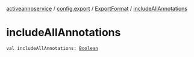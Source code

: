 [activeannoservice](../../index.md) / [config.export](../index.md) / [ExportFormat](index.md) / [includeAllAnnotations](./include-all-annotations.md)

# includeAllAnnotations

`val includeAllAnnotations: `[`Boolean`](https://kotlinlang.org/api/latest/jvm/stdlib/kotlin/-boolean/index.html)
